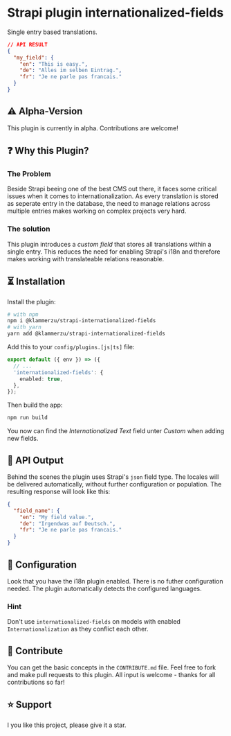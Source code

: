 # Strapi plugin internationalized-fields
Single entry based translations.

```json
// API RESULT
{
  "my_field": {
    "en": "This is easy.",
    "de": "Alles im selben Eintrag.",
    "fr": "Je ne parle pas francais."
  }
}
```

## ⚠️ Alpha-Version
This plugin is currently in alpha. Contributions are welcome!

## ❓ Why this Plugin?

### The Problem
Beside Strapi beeing one of the best CMS out there, it faces some critical issues when it comes to internationalization. As every translation is stored as seperate entry in the database, the need to manage relations across multiple entries makes working on complex projects very hard.

### The solution
This plugin introduces a _custom field_ that stores all translations within a single entry. This reduces the need for enabling Strapi's i18n and therefore makes working with translateable relations reasonable.

## ⏳ Installation
Install the plugin:
```bash
# with npm
npm i @klammerzu/strapi-internationalized-fields
# with yarn
yarn add @klammerzu/strapi-internationalized-fields
```

Add this to your `config/plugins.[js|ts]` file:
```ts
export default ({ env }) => ({
  // ...
  'internationalized-fields': {
    enabled: true,
  },
});
```

Then build the app:
```bash
npm run build
```

You now can find the _Internationalized Text_ field unter _Custom_ when adding new fields.

## 💾 API Output
Behind the scenes the plugin uses Strapi's `json` field type. The locales will be delivered automatically, without further configuration or population. The resulting response will look like this:

```json
{
  "field_name": {
    "en": "My field value.",
    "de": "Irgendwas auf Deutsch.",
    "fr": "Je ne parle pas francais."
  }
}
```

## 🔧 Configuration
Look that you have the i18n plugin enabled. There is no futher configuration needed. The plugin automatically detects the configured languages.

### Hint
Don't use `internationalized-fields` on models with enabled `Internationalization` as they conflict each other. 


## 🤝 Contribute
You can get the basic concepts in the `CONTRIBUTE.md` file. Feel free to fork and make pull requests to this plugin. All input is welcome - thanks for all contributions so far!


## ⭐️ Support
I you like this project, please give it a star. 
